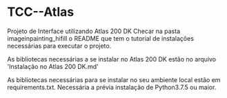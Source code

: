 # TCC--Atlas
Projeto de Interface utilizando Atlas 200 DK
Checar na pasta imageinpainting_hifill o README que tem o tutorial de instalações necessárias para executar o projeto.

As bibliotecas necessárias a se instalar no Atlas 200 DK estão no arquivo 'Instalação no Atlas 200 DK.md'

As bibliotecas necessárias para se instalar no seu ambiente local estão em requirements.txt. Necessária a prévia instalação de Python3.7.5 ou maior.

